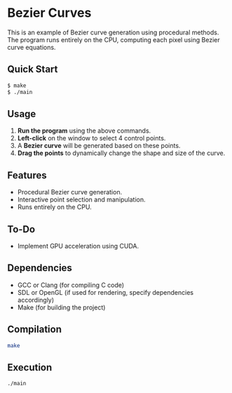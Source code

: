 # Bezier Curves

This is an example of Bezier curve generation using procedural methods. The program runs entirely on the CPU, computing each pixel using Bezier curve equations.

## Quick Start
```sh
$ make
$ ./main
```

## Usage
1. **Run the program** using the above commands.
2. **Left-click** on the window to select 4 control points.
3. A **Bezier curve** will be generated based on these points.
4. **Drag the points** to dynamically change the shape and size of the curve.

## Features
- Procedural Bezier curve generation.
- Interactive point selection and manipulation.
- Runs entirely on the CPU.

## To-Do
- Implement GPU acceleration using CUDA.

## Dependencies
- GCC or Clang (for compiling C code)
- SDL or OpenGL (if used for rendering, specify dependencies accordingly)
- Make (for building the project)

## Compilation
```sh
make
```

## Execution
```sh
./main
```

